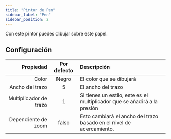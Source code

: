 ```yaml
---
title: "Pintor de Pen"
sidebar_label: "Pen"
sidebar_position: 2
---
```



Con este pintor puedes dibujar sobre este papel.

## Configuración

|              Propiedad | Por defecto | Descripción                                                               |
| ----------------------:|:-----------:|:------------------------------------------------------------------------- |
|                  Color |    Negro    | El color que se dibujará                                                  |
|        Ancho del trazo |      5      | El ancho del trazo                                                        |
| Multiplicador de trazo |      1      | Si tienes un estilo, este es el multiplicador que se añadirá a la presión |
|    Dependiente de zoom |    falso    | Esto cambiará el ancho del trazo basado en el nivel de acercamiento.      |
